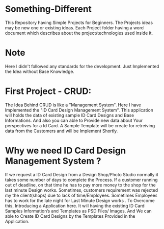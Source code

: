 # Something-Different
This Repository having Simple Projects for Beginners. The Projects ideas may be new one or existing ideas. Each Project folder having a word document which describes about the project/technologies used inside it. 

# Note
Here I didn't followed any standards for the development. Just Implemented the Idea without Base Knowledge. 

# First Project - CRUD:
   The Idea Behind CRUD is like a "Management System". Here I have Implemented the "ID Card Design Management System". This application will holds the data of existing sample ID Card Designs and Base Informations. And also you can able to Provide new data about Your perspectives for a Id Card. A Sample Template will  be create for retreiving data from the Customers and will be Implement Shortly. 
   
# Why we need ID Card Design Management System ?
  If we request a ID Card Design from a Design Shop/Photo Studio normally it takes some number of days to complete the Process. If a customer running out  of deadline, on that time he has to pay more money to the shop for the last minute Design works. 
Sometimes, customers requirement was rejected my the client(shops) due to lack of time/Employees. Sometimes Employees has to work for the late night for Last Minute Design works . To Overcome this, Introducing a Application here. It will having the existing ID Card Samples Information’s and Templates as PSD Files/ Images. And We can able to Create ID Card Designs by the Templates Provided in the Application.  

   
  



